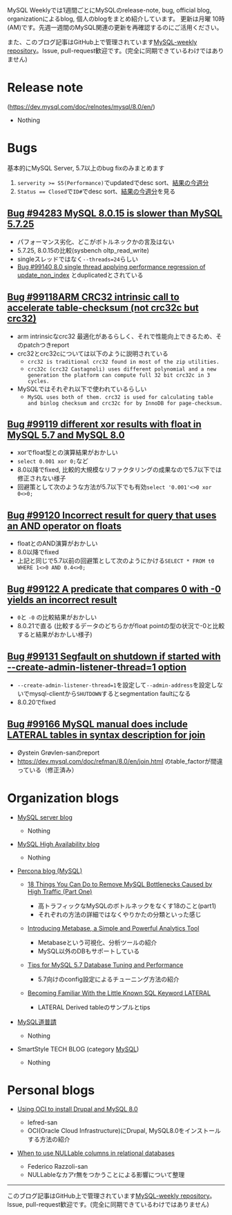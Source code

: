 MySQL Weeklyでは1週間ごとにMySQLのrelease-note, bug, official blog, organizationによるblog, 個人のblogをまとめ紹介しています。
更新は月曜 10時(AM)です。先週一週間のMySQL関連の更新を再確認するのにご活用ください。

また、このブログ記事はGitHub上で管理されています[MySQL-weekly repository](https://github.com/tom--bo/MySQL-weekly)。Issue, pull-request歓迎です。(完全に同期できているわけではありません)


# Release note

(https://dev.mysql.com/doc/relnotes/mysql/8.0/en/)

- Nothing

# Bugs

基本的にMySQL Server, 5.7以上のbug fixのみまとめます

1. `serverity >= S5(Performance)`でupdatedでdesc sort、[結果の今週分](https://bugs.mysql.com/search.php?cmd=display&status=All&severity=-5&os=5&bug_age=0&order_by=mtime&direction=ASC&limit=30&mine=0&reorder_by=mtime)
1. `Status == Closed`で`ID#`でdesc sort、[結果の今週分](https://bugs.mysql.com/search.php?search_for=&status=Closed&severity=&limit=10&order_by=id&cmd=display&direction=DESC&os=0&phpver=&bug_age=0)を見る


## [Bug #94283	MySQL 8.0.15 is slower than MySQL 5.7.25](https://bugs.mysql.com/bug.php?id=94283)

- パフォーマンス劣化、どこがボトルネックかの言及はない
- 5.7.25, 8.0.15の比較(sysbench oltp_read_write)
- singleスレッドではなく`--threads=24`らしい
- [Bug #99140 8.0 single thread applying performance regression of update_non_index](https://bugs.mysql.com/bug.php?id=99140) とduplicatedとされている

## [Bug #99118ARM CRC32 intrinsic call to accelerate table-checksum (not crc32c but crc32)](https://bugs.mysql.com/bug.php?id=99118)
- arm intrinsicなcrc32 最適化があるらしく、それで性能向上できるため、そのpatchつきreport
- crc32とcrc32cについては以下のように説明されている
  - `crc32 is traditional crc32 found in most of the zip utilities.`
  - `crc32c (crc32 Castagnoli) uses different polynomial and a new generation the platform can compute full 32 bit crc32c in 3 cycles.`
- MySQLではそれぞれ以下で使われているらしい
  - `MySQL uses both of them. crc32 is used for calculating table and binlog checksum and crc32c for by InnoDB for page-checksum.`

## [Bug #99119	different xor results with float in MySQL 5.7 and MySQL 8.0](https://bugs.mysql.com/bug.php?id=99119)

- xorでfloat型との演算結果がおかしい
- `select 0.001 xor 0;`など
- 8.0以降でfixed, 比較的大規模なリファクタリングの成果なので5.7以下では修正されない様子
- 回避策として次のような方法が5.7以下でも有効`select '0.001'<>0 xor 0<>0;`

## [Bug #99120	Incorrect result for query that uses an AND operator on floats](https://bugs.mysql.com/bug.php?id=99120)

- floatとのAND演算がおかしい
- 8.0以降でfixed
- 上記と同じで5.7以前の回避策として次のようにかける`SELECT * FROM t0 WHERE 1<>0 AND 0.4<>0;`

## [Bug #99122	A predicate that compares 0 with -0 yields an incorrect result](https://bugs.mysql.com/bug.php?id=99122)

- `0`と `-0` の比較結果がおかしい
- 8.0.21で直る (比較するデータのどちらかがfloat pointの型の状況で-0と比較すると結果がおかしい様子)

## [Bug #99131	Segfault on shutdown if started with --create-admin-listener-thread=1 option](https://bugs.mysql.com/bug.php?id=99131)

- `--create-admin-listener-thread=1`を設定して`--admin-address`を設定しないでmysql-clientから`SHUTDOWN`するとsegmentation faultになる
- 8.0.20でfixed

## [Bug #99166	MySQL manual does include LATERAL tables in syntax description for join](https://bugs.mysql.com/bug.php?id=99166)

- Øystein Grøvlen-sanのreport
- https://dev.mysql.com/doc/refman/8.0/en/join.html のtable_factorが間違っている（修正済み）

# Organization blogs

- [MySQL server blog](https://mysqlserverteam.com/)
  - Nothing

- [MySQL High Availability blog](https://mysqlhighavailability.com/)
  - Nothing

- [Percona blog (MySQL)](https://www.percona.com/blog/)

  - [18 Things You Can Do to Remove MySQL Bottlenecks Caused by High Traffic (Part One)](https://www.percona.com/blog/2020/04/03/18-things-you-can-do-to-remove-mysql-bottlenecks-caused-by-high-traffic-part-one/)
    - 高トラフィックなMySQLのボトルネックをなくす18のこと(part1)
    - それぞれの方法の詳細ではなくやりかたの分類といった感じ

  - [Introducing Metabase, a Simple and Powerful Analytics Tool](https://www.percona.com/blog/2020/04/01/introducing-metabase-a-simple-and-powerful-analytics-tool/)
    - Metabaseという可視化、分析ツールの紹介
    - MySQL以外のDBもサポートしている

  - [Tips for MySQL 5.7 Database Tuning and Performance](https://www.percona.com/blog/2020/04/01/tips-for-mysql-5-7-database-tuning-and-performance/)
    - 5.7向けのconfig設定によるチューニング方法の紹介

  - [Becoming Familiar With the Little Known SQL Keyword LATERAL](https://www.percona.com/blog/2020/03/31/becoming-familiar-with-the-little-known-sql-keyword-lateral/)
    - LATERAL Derived tableのサンプルとtips

- [MySQL道普請](https://gihyo.jp/dev/serial/01/mysql-road-construction-news)
  - Nothing

- SmartStyle TECH BLOG (category [MySQL](https://www.s-style.co.jp/blog/category/tech/mysql/))
  - Nothing



# Personal blogs

- [Using OCI to install Drupal and MySQL 8.0](https://lefred.be/content/using-oci-to-install-drupal-and-mysql-8-0/)
  - lefred-san
  - OCI(Oracle Cloud Infrastructure)にDrupal, MySQL8.0をインストールする方法の紹介

- [When to use NULLable columns in relational databases](https://federico-razzoli.com/when-to-use-nullable-columns-in-relational-databases)
  - Federico Razzoli-san
  - NULLableなカアr無をつかうことによる影響について整理


-----

このブログ記事はGitHub上で管理されています[MySQL-weekly repository](https://github.com/tom--bo/MySQL-weekly)。Issue, pull-request歓迎です。(完全に同期できているわけではありません)
